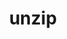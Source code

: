 ---
title: "unzip"
layout: cache
category: package
meta: {"versions": ["6.0"], "compilers": ["gcc@10.3.0", "gcc@7.3.0", "gcc@7.3.1", "gcc@7.5.0", "gcc@8.1.0", "gcc@8.3.1", "gcc@8.4.1", "gcc@9.3.0"]}
spec_files: 
 - spec-0.json
 - spec-1.json
 - spec-2.json
 - spec-3.json
 - spec-4.json
 - spec-5.json
 - spec-6.json
 - spec-7.json
 - spec-8.json
 - spec-9.json
 - spec-10.json
 - spec-11.json
 - spec-12.json
 - spec-13.json
 - spec-14.json
 - spec-15.json
 - spec-16.json
 - spec-17.json
 - spec-18.json
 - spec-19.json
 - spec-20.json
 - spec-21.json
 - spec-22.json
 - spec-23.json
 - spec-24.json
 - spec-25.json
 - spec-26.json
 - spec-27.json
 - spec-28.json
 - spec-29.json
 - spec-30.json
 - spec-31.json
 - spec-32.json
 - spec-33.json
 - spec-34.json
spec_names:
 - 'unzip@6.0%gcc@7.5.0 arch=linux-ubuntu18.04-x86_64'
 - 'unzip@6.0%gcc@7.5.0 arch=linux-ubuntu18.04-ppc64le'
 - 'unzip@6.0%gcc@8.3.1 arch=linux-rhel8-x86_64'
 - 'unzip@6.0%gcc@9.3.0 arch=linux-ubuntu20.04-x86_64'
 - 'unzip@6.0%gcc@8.3.1 arch=linux-rhel8-ppc64le'
 - 'unzip@6.0%gcc@9.3.0 arch=linux-ubuntu20.04-ppc64le'
 - 'unzip@6.0%gcc@7.3.0 arch=linux-centos8-x86_64'
 - 'unzip@6.0%gcc@9.3.0 arch=linux-rhel7-ppc64le'
 - 'unzip@6.0%gcc@7.3.0 arch=linux-ubuntu18.04-ppc64le'
 - 'unzip@6.0%gcc@7.3.1 arch=linux-amzn2-x86_64'
 - 'unzip@6.0%gcc@8.1.0 arch=linux-rhel7-ppc64le'
 - 'unzip@6.0%gcc@8.1.0 arch=linux-rhel7-x86_64'
 - 'unzip@6.0%gcc@7.5.0 arch=linux-ubuntu18.04-x86_64'
 - 'unzip@6.0%gcc@8.3.1 arch=linux-centos8-x86_64'
 - 'unzip@6.0%gcc@8.1.0 arch=linux-centos7-ppc64le'
 - 'unzip@6.0%gcc@7.3.0 arch=linux-rhel8-x86_64'
 - 'unzip@6.0%gcc@7.5.0 arch=linux-ubuntu18.04-power8le'
 - 'unzip@6.0%gcc@8.4.1 arch=linux-rhel8-x86_64'
 - 'unzip@6.0%gcc@7.3.0 arch=linux-rhel7-x86_64'
 - 'unzip@6.0%gcc@10.3.0 arch=linux-ubuntu21.04-ppc64le'
 - 'unzip@6.0%gcc@7.5.0 arch=linux-ubuntu18.04-ppc64le'
 - 'unzip@6.0%gcc@10.3.0 arch=linux-ubuntu21.04-x86_64'
 - 'unzip@6.0%gcc@8.4.1 arch=linux-rhel8-ppc64le'
 - 'unzip@6.0%gcc@7.3.0 arch=linux-ubuntu18.04-x86_64'
 - 'unzip@6.0%gcc@7.3.0 arch=linux-centos7-x86_64'
 - 'unzip@6.0%gcc@8.1.0 arch=linux-rhel7-x86_64'
 - 'unzip@6.0%gcc@7.3.0 arch=linux-centos7-ppc64le'
 - 'unzip@6.0%gcc@9.3.0 arch=linux-rhel7-x86_64'
 - 'unzip@6.0%gcc@7.3.0 arch=linux-rhel7-ppc64le'
 - 'unzip@6.0%gcc@8.1.0 arch=linux-rhel7-ppc64le'
 - 'unzip@6.0%gcc@8.1.0 arch=linux-centos7-x86_64'
 - 'unzip@6.0%gcc@8.3.1 arch=linux-centos8-ppc64le'
 - 'unzip@6.0%gcc@7.5.0 arch=linux-ubuntu18.04-aarch64'
 - 'unzip@6.0%gcc@8.3.1 arch=linux-rhel8-aarch64'
 - 'unzip@6.0%gcc@8.1.0 arch=linux-rhel7-power8le'
---